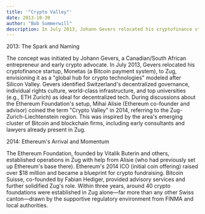 ```yaml
---
title: '"Crypto Valley"'
date: 2013-10-30
author: "Bob Summerwill"
description: In July 2013, Johann Gevers relocated his cryptofinance startup, Monetas (a Bitcoin payment system), to Zug, envisioning it as a "global hub for crypto technologies" modeled after Silicon Valley.
---
```


2013: The Spark and Naming

The concept was initiated by Johann Gevers, a Canadian/South African entrepreneur and early crypto advocate. In July 2013, Gevers relocated his cryptofinance startup, Monetas (a Bitcoin payment system), to Zug, envisioning it as a "global hub for crypto technologies" modeled after Silicon Valley. Gevers identified Switzerland's decentralized governance, individual rights culture, world-class infrastructure, and top universities (e.g., ETH Zurich) as ideal for decentralized tech. During discussions about the Ethereum Foundation's setup, Mihai Alisie (Ethereum co-founder and advisor) coined the term "Crypto Valley" in 2014, referring to the Zug-Zurich-Liechtenstein region. This was inspired by the area's emerging cluster of Bitcoin and blockchain firms, including early consultants and lawyers already present in Zug.

2014: Ethereum's Arrival and Momentum

The Ethereum Foundation, founded by Vitalik Buterin and others, established operations in Zug with help from Alisie (who had previously set up Ethereum's base there). Ethereum's 2014 ICO (initial coin offering) raised over $18 million and became a blueprint for crypto fundraising. Bitcoin Suisse, co-founded by Fabian Hediger, provided advisory services and further solidified Zug's role. Within three years, around 40 crypto foundations were established in Zug alone—far more than any other Swiss canton—drawn by the supportive regulatory environment from FINMA and local authorities.
